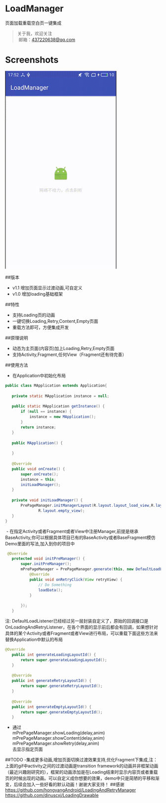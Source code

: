 # LoadManager
页面加载重载空白页一键集成

> 关于我，欢迎关注  
  邮箱：437220638@qq.com
 
# Screenshots
![image](/screenshots/video1.gif)

##版本 
- v1.1 增加页面显示过渡动画,可自定义
- v1.0 增加loading基础框架

##特性
- 支持Loading页的动画
- 一键切换Loading,Retry,Content,Empty页面
- 重载方法即可，方便集成开发

##原理说明
- 动态为主页面(内容页)加上Loading,Retry,Empty页面
- 支持Activity,Fragment,任何View（Fragment还有待完善）


##使用方法
 - 在Application中初始化布局
 ```java
 public class MApplication extends Application{

    private static MApplication instance = null;

    public static MApplication getInstance() {
        if (null == instance) {
            instance = new MApplication();
        }
        return instance;
    }

    public MApplication() {

    }

    @Override
    public void onCreate() {
        super.onCreate();
        instance = this;
        initLoadManager();
    }

    private void initLoadManager() {
        PrePageManager.initManagerLayout(R.layout.layout_load_view,R.layout.layout_reload_view,
                R.layout.empty_view);
    }
}
```
 - 在指定Activity或者Fragment或者View中注册Manager,前提是继承BaseActivity,你可以根据具体项目已有的BaseActivity或者BaseFragment模仿Demo里面的写法,加入到你的项目中
 
 ```java
  @Override
    protected void initPreManager() {
        super.initPreManager();
        mPrePageManager = PrePageManager.generate(this, new DefaultLoadListener() {
            @Override
            public void onRetryClick(View retryView) {
                // Do Something
                loadData();
            }

        });
    }
 ```
注: DefaultLoadListener已经经过另一层封装自定义了，原始的回调接口是OnLoadingAndRetryListener，在各个界面的显示前后都会有回调，如果想针对具体的某个Activity或者Fragment或者View进行布局，可以重载下面这些方法来替换Application中默认的布局

 ```java
@Override
    public int generateLoadingLayoutId() {
        return super.generateLoadingLayoutId();
    }

    @Override
    public int generateRetryLayoutId() {
        return super.generateRetryLayoutId();
    }

    @Override
    public int generateEmptyLayoutId() {
        return super.generateEmptyLayoutId();
    }
 ```
 
 - 通过</br>
mPrePageManager.showLoading(delay,anim)</br>
mPrePageManager.showContent(delay,anim)</br>
mPrePageManager.showRetry(delay,anim)</br>
去显示指定页面

##TODO
-集成更多动画,增加页面切换过渡效果支持,优化Fragment下集成,注：上面的gif中activity之间的过渡动画是transition framework的动画并非框架动画（最近兴趣刚研究的），框架的动画添加是在Loading结束时显示内容页或者重载页的时候出现的动画。可以自定义成你想要的效果，demo中只是简陋的平移和渐变，后续会加入一些好看的默认动画！谢谢大家支持！
##感谢
https://github.com/hongyangAndroid/LoadingAndRetryManager</br>
https://github.com/dinuscxj/LoadingDrawable
